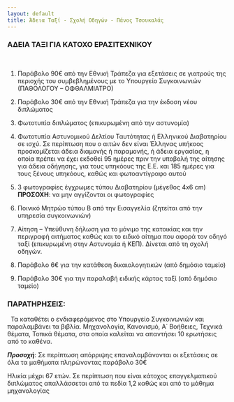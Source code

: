 ```yaml
---
layout: default
title: Άδεια Ταξί - Σχολή Οδηγών - Πάνος Τσουκαλάς
---
```


### ΑΔΕΙΑ ΤΑΞΙ ΓΙΑ ΚΑΤΟΧΟ ΕΡΑΣΙΤΕΧΝΙΚΟΥ
 
1. Παράβολο 90€ από την Εθνική Τράπεζα για εξετάσεις σε γιατρούς της περιοχής του συμβεβλημένους με το Υπουργείο Συγκοινωνιών (ΠΑΘΟΛΟΓΟΥ – ΟΦΘΑΛΜΙΑΤΡΟ)

2. Παράβολο 30€ από την Εθνική Τράπεζα για την έκδοση νέου διπλώματος

3. Φωτοτυπία διπλώματος (επικυρωμένη από την αστυνομία)

4. Φωτοτυπία Αστυνομικού Δελτίου Ταυτότητας ή Ελληνικού Διαβατηρίου σε ισχύ.
   Σε περίπτωση που ο αιτών δεν είναι Έλληνας υπήκοος προσκομίζεται άδεια διαμονής
   ή παραμονής, ή άδεια εργασίας, η οποία πρέπει να έχει εκδοθεί 95 ημέρες πριν την
   υποβολή της αίτησης για άδεια οδήγησης, για τους υπηκόους της Ε.Ε. και 185
   ημέρες για τους ξένους υπηκόους, καθώς και φωτοαντίγραφο αυτού

5. 3 φωτογραφίες έγχρωμες τύπου Διαβατηρίου (μέγεθος 4x6 cm)
   **ΠΡΟΣΟΧΗ**: να μην αγγίζονται οι φωτογραφίες

6. Ποινικό Μητρώο τύπου Β από την Εισαγγελία (ζητείται από την υπηρεσία συγκοινωνιών)

7. Αίτηση – Υπεύθυνη δήλωση για το μόνιμο της κατοικίας και την περιγραφή αιτήματος καθώς και το ειδικό αίτημα που αφορά τον οδηγό ταξί (επικυρωμένη στην Αστυνομία ή ΚΕΠ). Δίνεται από τη σχολή οδηγών.

8. Παράβολο 6€ για την κατάθεση δικαιολογητικών (από δημόσιο ταμείο)

9. Παράβολο 30€ για την παραλαβή ειδικής κάρτας ταξί (από δημόσιο ταμείο)

### ΠΑΡΑΤΗΡΗΣΕΙΣ:
 
Τα καταθέτει ο ενδιαφερόμενος στο Υπουργείο Συγκοινωνιών και παραλαμβάνει τα βιβλία. Μηχανολογία, Κανονισμό, Α΄ Βοήθειες, Τεχνικά θέματα, Τοπικά θέματα, στα
οποία καλείται να απαντήσει 10 ερωτήσεις από το καθένα.

***Προσοχή***:
Σε περίπτωση απόρριψης επαναλαμβάνονται οι εξετάσεις σε όλα τα μαθήματα πληρώνοντας παράβολο 30€

Ηλικία μέχρι 67 ετών.
Σε περίπτωση που είναι κάτοχος επαγγελματικού διπλώματος απαλλάσσεται από τα πεδία 1,2 καθώς και από το μάθημα μηχανολογίας

